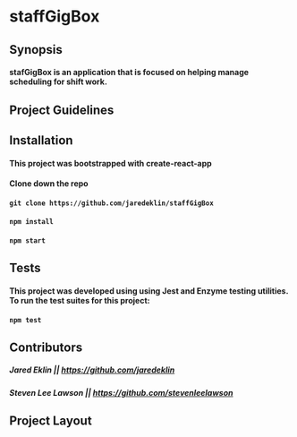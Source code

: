 # staffGigBox

## Synopsis
#### stafGigBox is an application that is focused on helping manage scheduling for shift work.

## Project Guidelines

## Installation

#### This project was bootstrapped with create-react-app

#### Clone down the repo

#### ```git clone https://github.com/jaredeklin/staffGigBox```

#### ```npm install```

#### ```npm start```

## Tests

#### This project was developed using using Jest and Enzyme testing utilities. To run the test suites for this project:

#### ```npm test```

## Contributors
##### Jared Eklin || https://github.com/jaredeklin
##### Steven Lee Lawson || https://github.com/stevenleelawson

## Project Layout
